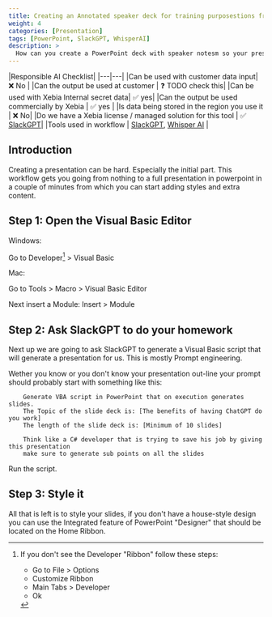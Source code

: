 ```yaml
---
title: Creating an Annotated speaker deck for training purposestions from scratch
weight: 4
categories: [Presentation]
tags: [PowerPoint, SlackGPT, WhisperAI]
description: >
  How can you create a PowerPoint deck with speaker notesm so your presentation or training can be redelivered?
---
```


|Responsible AI Checklist|
|---|---|
|Can be used with customer data input| ❌ No |
|Can the output be used at customer | ❓ TODO check this|
|Can be used with Xebia Internal secret data| ✅ yes|
|Can the output be used commercially by Xebia | ✅ yes |
|Is data being stored in the region you use it | ❌ No|
|Do we have a Xebia license / managed solution for this tool | ✅ [SlackGPT](/docs/ai-tools/slackgpt)|
|Tools used in workflow | [SlackGPT](/docs/ai-tools/slackgpt), [Whisper AI](/docs/ai-tools/whisper) |

## Introduction
Creating a presentation can be hard. Especially the initial part. This workflow gets you going from nothing to a full presentation in powerpoint in a couple of minutes from which you can start adding styles and extra content.

## Step 1: Open the Visual Basic Editor

Windows:

Go to Developer[^enable-developer] > Visual Basic

Mac:

Go to Tools > Macro > Visual Basic Editor

Next insert a Module: Insert > Module

## Step 2: Ask SlackGPT to do your homework

Next up we are going to ask SlackGPT to generate a Visual Basic script that will generate a presentation for us. This is mostly Prompt engineering.

Wether you know or you don't know your presentation out-line your prompt should probably start with something like this:
```
    Generate VBA script in PowerPoint that on execution generates slides.
    The Topic of the slide deck is: [The benefits of having ChatGPT do you work]
    The length of the slide deck is: [Minimum of 10 slides]
    
    Think like a C# developer that is trying to save his job by giving this presentation
    make sure to generate sub points on all the slides
```

Run the script.

## Step 3: Style it

All that is left is to style your slides, if you don't have a house-style design you can use the Integrated feature of PowerPoint "Designer" that should be located on the Home Ribbon.

[^enable-developer]: If you don't see the Developer "Ribbon" follow these steps:

    - Go to File > Options
    - Customize Ribbon
    - Main Tabs > Developer
    - Ok
